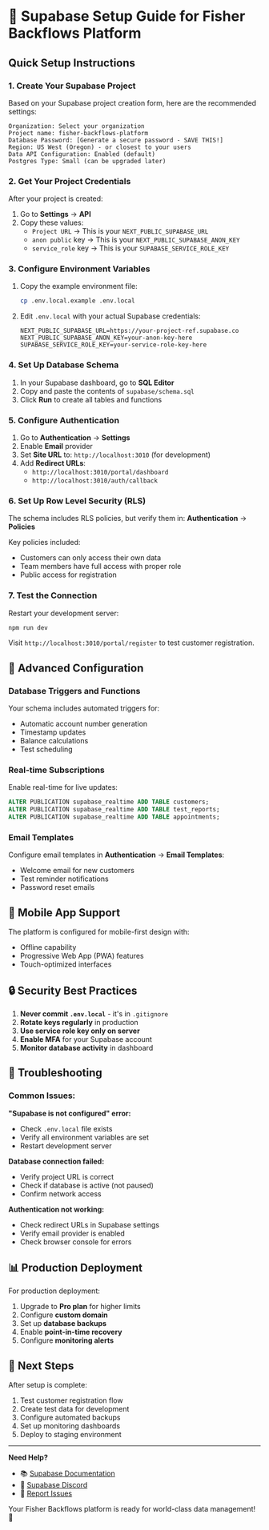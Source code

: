 # 🚀 Supabase Setup Guide for Fisher Backflows Platform

## Quick Setup Instructions

### 1. Create Your Supabase Project

Based on your Supabase project creation form, here are the recommended settings:

```
Organization: Select your organization
Project name: fisher-backflows-platform
Database Password: [Generate a secure password - SAVE THIS!]
Region: US West (Oregon) - or closest to your users
Data API Configuration: Enabled (default)
Postgres Type: Small (can be upgraded later)
```

### 2. Get Your Project Credentials

After your project is created:

1. Go to **Settings** → **API**
2. Copy these values:
   - `Project URL` → This is your `NEXT_PUBLIC_SUPABASE_URL`
   - `anon public` key → This is your `NEXT_PUBLIC_SUPABASE_ANON_KEY`  
   - `service_role` key → This is your `SUPABASE_SERVICE_ROLE_KEY`

### 3. Configure Environment Variables

1. Copy the example environment file:
   ```bash
   cp .env.local.example .env.local
   ```

2. Edit `.env.local` with your actual Supabase credentials:
   ```env
   NEXT_PUBLIC_SUPABASE_URL=https://your-project-ref.supabase.co
   NEXT_PUBLIC_SUPABASE_ANON_KEY=your-anon-key-here
   SUPABASE_SERVICE_ROLE_KEY=your-service-role-key-here
   ```

### 4. Set Up Database Schema

1. In your Supabase dashboard, go to **SQL Editor**
2. Copy and paste the contents of `supabase/schema.sql` 
3. Click **Run** to create all tables and functions

### 5. Configure Authentication

1. Go to **Authentication** → **Settings**
2. Enable **Email** provider
3. Set **Site URL** to: `http://localhost:3010` (for development)
4. Add **Redirect URLs**:
   - `http://localhost:3010/portal/dashboard`
   - `http://localhost:3010/auth/callback`

### 6. Set Up Row Level Security (RLS)

The schema includes RLS policies, but verify them in:
**Authentication** → **Policies**

Key policies included:
- Customers can only access their own data
- Team members have full access with proper role
- Public access for registration

### 7. Test the Connection

Restart your development server:
```bash
npm run dev
```

Visit `http://localhost:3010/portal/register` to test customer registration.

## 🔧 Advanced Configuration

### Database Triggers and Functions

Your schema includes automated triggers for:
- Automatic account number generation
- Timestamp updates
- Balance calculations
- Test scheduling

### Real-time Subscriptions

Enable real-time for live updates:
```sql
ALTER PUBLICATION supabase_realtime ADD TABLE customers;
ALTER PUBLICATION supabase_realtime ADD TABLE test_reports;
ALTER PUBLICATION supabase_realtime ADD TABLE appointments;
```

### Email Templates

Configure email templates in **Authentication** → **Email Templates**:
- Welcome email for new customers
- Test reminder notifications
- Password reset emails

## 📱 Mobile App Support

The platform is configured for mobile-first design with:
- Offline capability
- Progressive Web App (PWA) features  
- Touch-optimized interfaces

## 🔒 Security Best Practices

1. **Never commit `.env.local`** - it's in `.gitignore`
2. **Rotate keys regularly** in production
3. **Use service role key only on server**
4. **Enable MFA** for your Supabase account
5. **Monitor database activity** in dashboard

## 🚨 Troubleshooting

### Common Issues:

**"Supabase is not configured" error:**
- Check `.env.local` file exists
- Verify all environment variables are set
- Restart development server

**Database connection failed:**
- Verify project URL is correct
- Check if database is active (not paused)
- Confirm network access

**Authentication not working:**
- Check redirect URLs in Supabase settings
- Verify email provider is enabled
- Check browser console for errors

## 📊 Production Deployment

For production deployment:
1. Upgrade to **Pro plan** for higher limits
2. Configure **custom domain** 
3. Set up **database backups**
4. Enable **point-in-time recovery**
5. Configure **monitoring alerts**

## 🎯 Next Steps

After setup is complete:
1. Test customer registration flow
2. Create test data for development
3. Configure automated backups
4. Set up monitoring dashboards
5. Deploy to staging environment

---

**Need Help?** 
- 📚 [Supabase Documentation](https://supabase.com/docs)
- 💬 [Supabase Discord](https://discord.supabase.com/)
- 🐛 [Report Issues](https://github.com/supabase/supabase/issues)

Your Fisher Backflows platform is ready for world-class data management! 🚀
